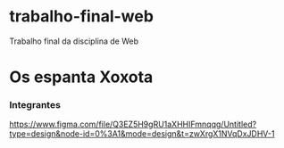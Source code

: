 # trabalho-final-web
Trabalho final da disciplina de Web

# Os espanta Xoxota

### Integrantes
[comment]: <> (Brenno Ferreira Cunha https://github.com/brennoicg, Guilherme dos Santos Jardim https://github.com/GuiJardim69, Gustavo Jardim Silva https://github.com/GustavoJs1, Luan Paulino Marcelino https://github.com/luanpm7)

https://www.figma.com/file/Q3EZ5H9gRU1aXHHIFmnqqg/Untitled?type=design&node-id=0%3A1&mode=design&t=zwXrgX1NVqDxJDHV-1
